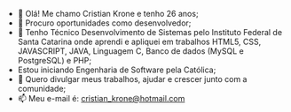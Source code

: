 - 👋 Olá! Me chamo Cristian Krone e tenho 26 anos;
- 👀 Procuro oportunidades como desenvolvedor;
- 🌱 Tenho Técnico Desenvolvimento de Sistemas pelo Instituto Federal de Santa Catarina onde aprendi e apliquei em trabalhos HTML5, CSS, JAVASCRIPT, JAVA, Linguagem C, Banco de dados (MySQL e PostgreSQL) e PHP;
- Estou iniciando Engenharia de Software pela Católica;
- 💞️ Quero divulgar meus trabalhos, ajudar e crescer junto com a comunidade;
- 📫 Meu e-mail é:  cristian_krone@hotmail.com

<!---
CKrone/CKrone is a ✨ special ✨ repository because its `README.md` (this file) appears on your GitHub profile.
You can click the Preview link to take a look at your changes.
--->
